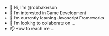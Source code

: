 - 👋 Hi, I’m @robbakerson
- 👀 I’m interested in Game Development
- 🌱 I’m currently learning Javascript Frameworks
- 💞️ I’m looking to collaborate on ...
- 📫 How to reach me ...

<!---
robbakerson/robbakerson is a ✨ special ✨ repository because its `README.md` (this file) appears on your GitHub profile.
You can click the Preview link to take a look at your changes.
--->
